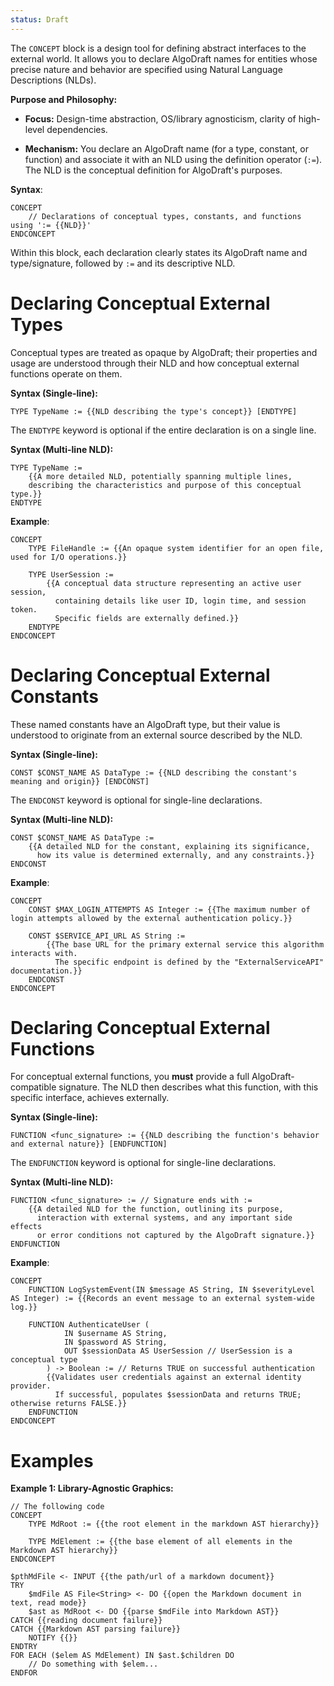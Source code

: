 ```yaml
---
status: Draft
---
```

The `CONCEPT` block is a design tool for defining abstract interfaces to the external world. It allows you to declare AlgoDraft names for entities whose precise nature and behavior are specified using Natural Language Descriptions (NLDs).

**Purpose and Philosophy:**

- **Focus:** Design-time abstraction, OS/library agnosticism, clarity of high-level dependencies.

- **Mechanism:** You declare an AlgoDraft name (for a type, constant, or function) and associate it with an NLD using the definition operator (`:=`). The NLD is the conceptual definition for AlgoDraft's purposes.

**Syntax**:

```
CONCEPT
    // Declarations of conceptual types, constants, and functions using ':= {{NLD}}'
ENDCONCEPT
```

Within this block, each declaration clearly states its AlgoDraft name and type/signature, followed by `:=` and its descriptive NLD.

# Declaring Conceptual External Types

Conceptual types are treated as opaque by AlgoDraft; their properties and usage are understood through their NLD and how conceptual external functions operate on them.

**Syntax (Single-line):**

```
TYPE TypeName := {{NLD describing the type's concept}} [ENDTYPE]
```

The `ENDTYPE` keyword is optional if the entire declaration is on a single line.

**Syntax (Multi-line NLD):**

```
TYPE TypeName :=
    {{A more detailed NLD, potentially spanning multiple lines,
    describing the characteristics and purpose of this conceptual type.}}
ENDTYPE
```

**Example**:

```
CONCEPT
    TYPE FileHandle := {{An opaque system identifier for an open file, used for I/O operations.}}

    TYPE UserSession :=
        {{A conceptual data structure representing an active user session,
          containing details like user ID, login time, and session token.
          Specific fields are externally defined.}}
    ENDTYPE
ENDCONCEPT
```

# Declaring Conceptual External Constants

These named constants have an AlgoDraft type, but their value is understood to originate from an external source described by the NLD.

**Syntax (Single-line):**

```
CONST $CONST_NAME AS DataType := {{NLD describing the constant's meaning and origin}} [ENDCONST]
```

The `ENDCONST` keyword is optional for single-line declarations.

**Syntax (Multi-line NLD):**

```
CONST $CONST_NAME AS DataType :=
    {{A detailed NLD for the constant, explaining its significance,
      how its value is determined externally, and any constraints.}}
ENDCONST
```

**Example**:

```
CONCEPT
    CONST $MAX_LOGIN_ATTEMPTS AS Integer := {{The maximum number of login attempts allowed by the external authentication policy.}}

    CONST $SERVICE_API_URL AS String :=
        {{The base URL for the primary external service this algorithm interacts with.
          The specific endpoint is defined by the "ExternalServiceAPI" documentation.}}
    ENDCONST
ENDCONCEPT
```

# Declaring Conceptual External Functions  

For conceptual external functions, you **must** provide a full AlgoDraft-compatible signature. The NLD then describes what this function, with this specific interface, achieves externally.

**Syntax (Single-line):**

```
FUNCTION <func_signature> := {{NLD describing the function's behavior and external nature}} [ENDFUNCTION]
```

The `ENDFUNCTION` keyword is optional for single-line declarations.

**Syntax (Multi-line NLD):**

```
FUNCTION <func_signature> := // Signature ends with :=
    {{A detailed NLD for the function, outlining its purpose,
      interaction with external systems, and any important side effects
      or error conditions not captured by the AlgoDraft signature.}}
ENDFUNCTION
```

**Example**:

```
CONCEPT
    FUNCTION LogSystemEvent(IN $message AS String, IN $severityLevel AS Integer) := {{Records an event message to an external system-wide log.}}

    FUNCTION AuthenticateUser (
	        IN $username AS String,
	        IN $password AS String,
	        OUT $sessionData AS UserSession // UserSession is a conceptual type
	    ) -> Boolean := // Returns TRUE on successful authentication
        {{Validates user credentials against an external identity provider.
          If successful, populates $sessionData and returns TRUE; otherwise returns FALSE.}}
    ENDFUNCTION
ENDCONCEPT
```

# Examples

**Example 1: Library-Agnostic Graphics:**

```AlgoDraft
// The following code 
CONCEPT
	TYPE MdRoot := {{the root element in the markdown AST hierarchy}}
	
	TYPE MdElement := {{the base element of all elements in the Markdown AST hierarchy}}
ENDCONCEPT

$pthMdFile <- INPUT {{the path/url of a markdown document}}
TRY
	$mdFile AS File<String> <- DO {{open the Markdown document in text, read mode}}
	$ast as MdRoot <- DO {{parse $mdFile into Markdown AST}}
CATCH {{reading document failure}}
CATCH {{Markdown AST parsing failure}}
	NOTIFY {{}}
ENDTRY
FOR EACH ($elem AS MdElement) IN $ast.$children DO
    // Do something with $elem...
ENDFOR
```
